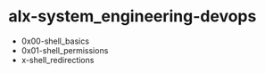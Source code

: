 # alx-system_engineering-devops

* 0x00-shell_basics
* 0x01-shell_permissions
* x-shell_redirections
